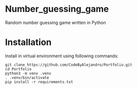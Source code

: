 # Number_guessing_game
Random number guessing game written in Python

# Installation
Install in virtual environment using following commands:
```shell
git clone https://github.com/CodeByAlejandro/Portfolio.git
cd Portfolio
python3 -m venv .venv
. .venv/bin/activate
pip install -r requirements.txt
```
